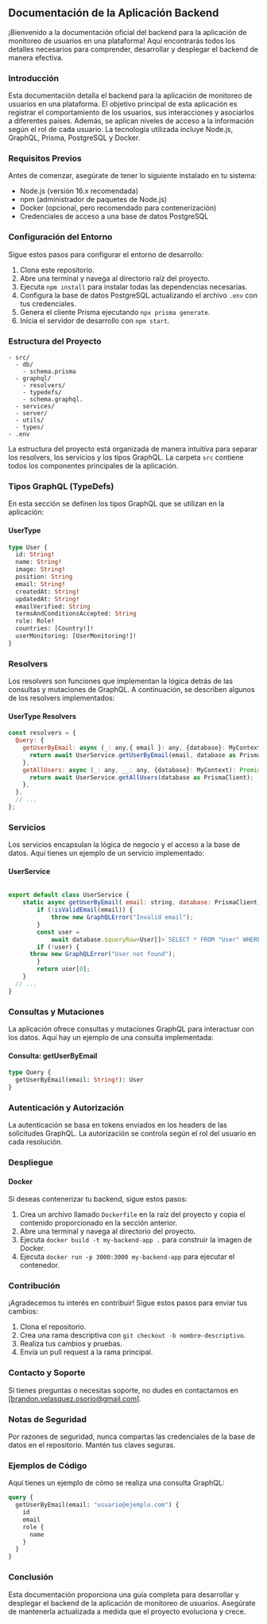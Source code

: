 ## Documentación de la Aplicación Backend

¡Bienvenido a la documentación oficial del backend para la aplicación de monitoreo de usuarios en una plataforma! Aquí encontrarás todos los detalles necesarios para comprender, desarrollar y desplegar el backend de manera efectiva.

### Introducción

Esta documentación detalla el backend para la aplicación de monitoreo de usuarios en una plataforma. El objetivo principal de esta aplicación es registrar el comportamiento de los usuarios, sus interacciones y asociarlos a diferentes países. Además, se aplican niveles de acceso a la información según el rol de cada usuario. La tecnología utilizada incluye Node.js, GraphQL, Prisma, PostgreSQL y Docker.

### Requisitos Previos

Antes de comenzar, asegúrate de tener lo siguiente instalado en tu sistema:

- Node.js (versión 16.x recomendada)
- npm (administrador de paquetes de Node.js)
- Docker (opcional, pero recomendado para contenerización)
- Credenciales de acceso a una base de datos PostgreSQL

### Configuración del Entorno

Sigue estos pasos para configurar el entorno de desarrollo:

1. Clona este repositorio.
2. Abre una terminal y navega al directorio raíz del proyecto.
3. Ejecuta `npm install` para instalar todas las dependencias necesarias.
4. Configura la base de datos PostgreSQL actualizando el archivo `.env` con tus credenciales.
5. Genera el cliente Prisma ejecutando `npx prisma generate`.
6. Inicia el servidor de desarrollo con `npm start`.

### Estructura del Proyecto

```
- src/
  - db/
    - schema.prisma
  - graphql/
    - resolvers/
    - typedefs/
    - schema.graphql.
  - services/
  - server/
  - utils/
  - types/
- .env
```

La estructura del proyecto está organizada de manera intuitiva para separar los resolvers, los servicios y los tipos GraphQL. La carpeta `src` contiene todos los componentes principales de la aplicación.

### Tipos GraphQL (TypeDefs)

En esta sección se definen los tipos GraphQL que se utilizan en la aplicación:

#### UserType

```graphql
type User {
  id: String!
  name: String!
  image: String!
  position: String
  email: String!
  createdAt: String!
  updatedAt: String!
  emailVerified: String
  termsAndConditionsAccepted: String
  role: Role!
  countries: [Country!]!
  userMonitoring: [UserMonitoring!]!
}
```

### Resolvers

Los resolvers son funciones que implementan la lógica detrás de las consultas y mutaciones de GraphQL. A continuación, se describen algunos de los resolvers implementados:

#### UserType Resolvers

```javascript
const resolvers = {
  Query: {
    getUserByEmail: async (_: any,{ email }: any, {database}: MyContext) => {
      return await UserService.getUserByEmail(email, database as PrismaClient);
    },
    getAllUsers: async (_: any, __: any, {database}: MyContext): Promise<any> => {
      return await UserService.getAllUsers(database as PrismaClient);
    },
  },
  // ...
};
```

### Servicios

Los servicios encapsulan la lógica de negocio y el acceso a la base de datos. Aquí tienes un ejemplo de un servicio implementado:

#### UserService

```javascript

export default class UserService {
	static async getUserByEmail( email: string, database: PrismaClient) {
		if (!isValidEmail(email)) {
			throw new GraphQLError("Invalid email");
		}
		const user =
			await database.$queryRaw<User[]>`SELECT * FROM "User" WHERE "email" = ${email}`;
		if (!user) {
      throw new GraphQLError("User not found");
		}
		return user[0];
	}
  // ...
}
```

### Consultas y Mutaciones

La aplicación ofrece consultas y mutaciones GraphQL para interactuar con los datos. Aquí hay un ejemplo de una consulta implementada:

#### Consulta: getUserByEmail

```graphql
type Query {
  getUserByEmail(email: String!): User
}
```

### Autenticación y Autorización

La autenticación se basa en tokens enviados en los headers de las solicitudes GraphQL. La autorización se controla según el rol del usuario en cada resolución.

### Despliegue

#### Docker

Si deseas contenerizar tu backend, sigue estos pasos:

1. Crea un archivo llamado `Dockerfile` en la raíz del proyecto y copia el contenido proporcionado en la sección anterior.
2. Abre una terminal y navega al directorio del proyecto.
3. Ejecuta `docker build -t my-backend-app .` para construir la imagen de Docker.
4. Ejecuta `docker run -p 3000:3000 my-backend-app` para ejecutar el contenedor.

### Contribución

¡Agradecemos tu interés en contribuir! Sigue estos pasos para enviar tus cambios:

1. Clona el repositorio.
2. Crea una rama descriptiva con `git checkout -b nombre-descriptivo`.
3. Realiza tus cambios y pruebas.
4. Envía un pull request a la rama principal.

### Contacto y Soporte

Si tienes preguntas o necesitas soporte, no dudes en contactarnos en [brandon.velasquez.osorio@gmail.com].

### Notas de Seguridad

Por razones de seguridad, nunca compartas las credenciales de la base de datos en el repositorio. Mantén tus claves seguras.

### Ejemplos de Código

Aquí tienes un ejemplo de cómo se realiza una consulta GraphQL:

```graphql
query {
  getUserByEmail(email: "usuario@ejemplo.com") {
    id
    email
    role {
      name
    }
  }
}
```

### Conclusión

Esta documentación proporciona una guía completa para desarrollar y desplegar el backend de la aplicación de monitoreo de usuarios. Asegúrate de mantenerla actualizada a medida que el proyecto evoluciona y crece.